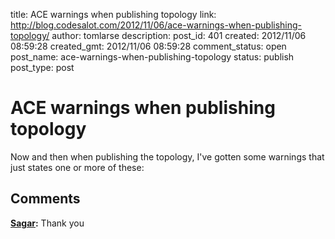 title: ACE warnings when publishing topology
link: http://blog.codesalot.com/2012/11/06/ace-warnings-when-publishing-topology/
author: tomlarse
description: 
post_id: 401
created: 2012/11/06 08:59:28
created_gmt: 2012/11/06 08:59:28
comment_status: open
post_name: ace-warnings-when-publishing-topology
status: publish
post_type: post

# ACE warnings when publishing topology

Now and then when publishing the topology, I've gotten some warnings that just states one or more of these:

## Comments

**[Sagar](#5166 "2017-12-07 15:55:48"):** Thank you

